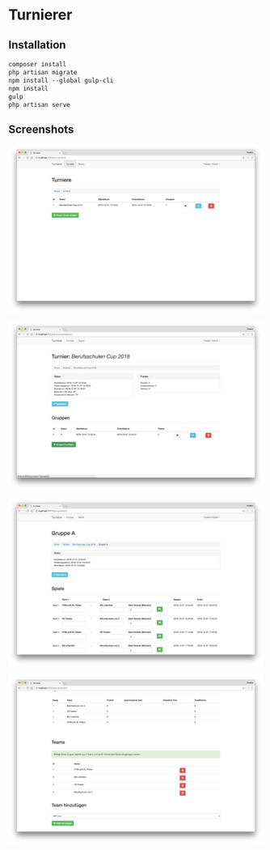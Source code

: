 # Turnierer

## Installation

```
composer install
php artisan migrate
npm install --global gulp-cli
npm install
gulp
php artisan serve
```

## Screenshots

![group](https://raw.githubusercontent.com/bslinz2/turnierer/master/screenshots/tournaments.png "Turniere")

![group](https://raw.githubusercontent.com/bslinz2/turnierer/master/screenshots/tournament.png "Turnier")

![group](https://raw.githubusercontent.com/bslinz2/turnierer/master/screenshots/group-0.png "Gruppe 1")

![group](https://raw.githubusercontent.com/bslinz2/turnierer/master/screenshots/group-1.png "Gruppe 2")
